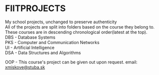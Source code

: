 # FIITPROJECTS
My school projects, unchanged to preserve authenticity  
All of the projects are split into folders based on the course they belong to.  
These courses are in descending chronological order(latest at the top).  
DBS - Database Systems  
PKS - Computer and Communication Networks  
UI - Artificial Intelligence  
DSA - Data Structures and Algorithms  
  
OOP - This course's project can be given out upon request.
email: xmiskove@stuba.sk
